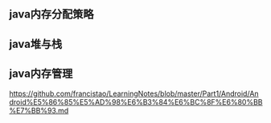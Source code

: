 
## java内存分配策略

## java堆与栈

## java内存管理


<https://github.com/francistao/LearningNotes/blob/master/Part1/Android/Android%E5%86%85%E5%AD%98%E6%B3%84%E6%BC%8F%E6%80%BB%E7%BB%93.md>